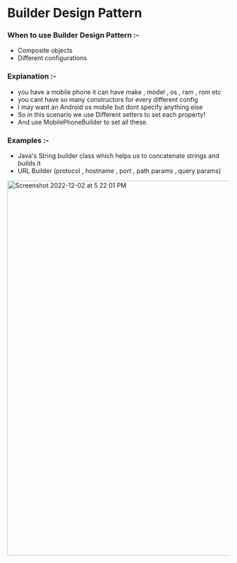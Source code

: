 # Builder Design Pattern

### When to use Builder Design Pattern :-
- Composite objects 
- Different configurations 

### Explanation :-
- you have a mobile phone it can have make , model , os , ram , rom etc
- you cant have so many constructors for every different config
- I may want an Android os mobile but dont specify anything else
- So in this scenario we use Different setters to set each property!
- And use MobilePhoneBuilder to set all these.

### Examples :-
- Java's String builder class which helps us to concatenate strings and builds it 
- URL Builder (protocol , hostname , port , path params , query params)

<img width="847" alt="Screenshot 2022-12-02 at 5 22 01 PM" src="https://user-images.githubusercontent.com/32922277/205286889-c5139243-a061-4f04-b079-2888594931b4.png">

